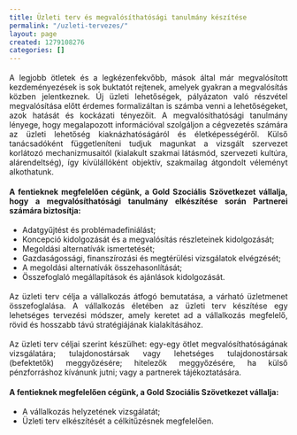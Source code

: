 ```yaml
---
title: Üzleti terv és megvalósíthatósági tanulmány készítése
permalink: "/uzleti-tervezes/"
layout: page
created: 1279108276
categories: []
---
```


<p style="margin-top: 0.19in; margin-bottom: 0.19in; text-align: justify;">A legjobb ötletek és a legkézenfekvőbb, mások által már megvalósított kezdeményezések is sok buktatót rejtenek, amelyek gyakran a megvalósítás közben jelentkeznek. Új üzleti lehetőségek, pályázaton való részvétel megvalósítása előtt érdemes formalizáltan is számba venni a lehetőségeket, azok hatását és kockázati tényezőit. A megvalósíthatósági tanulmány lényege, hogy megalapozott információval szolgáljon a cégvezetés számára az üzleti lehetőség kiaknázhatóságáról és életképességéről. Külső tanácsadóként függetleníteni tudjuk magunkat a vizsgált szervezet korlátozó mechanizmusaitól (kialakult szakmai látásmód, szervezeti kultúra, alárendeltség), így kívülállóként objektív, szakmailag átgondolt véleményt alkothatunk.</p> <p style="margin-top: 0.19in; margin-bottom: 0.19in; text-align: justify;"><strong>A fentieknek megfelelően cégünk, a Gold Szociális Szövetkezet vállalja, hogy a megvalósíthatósági tanulmány elkészítése során Partnerei számára biztosítja:</strong></p> <ul style="text-align: justify;"><li>Adatgyűjtést 	és problémadefiniálást;</li><li>Koncepció kidolgozását és a 	megvalósítás részleteinek kidolgozását;</li><li>Megoldási alternatívák 	ismertetését;</li><li>Gazdaságossági, finanszírozási 	és megtérülési vizsgálatok elvégzését;</li><li>A megoldási alternatívák 	összehasonlítását;</li><li> Összefoglaló megállapítások 	és ajánlások kidolgozását.</li></ul> <p style="margin-top: 0.19in; margin-bottom: 0.19in; text-align: justify;">Az üzleti terv célja a vállalkozás átfogó bemutatása, a várható üzletmenet összefoglalása. A vállalkozás életében az üzleti terv készítése egy lehetséges tervezési módszer, amely keretet ad a vállalkozás megfelelő, rövid és hosszabb távú stratégiájának kialakításához.</p> <p style="margin-top: 0.19in; margin-bottom: 0.19in; text-align: justify;">Az üzleti terv céljai szerint készülhet: egy-egy ötlet megvalósíthatóságának vizsgálatára; tulajdonostársak vagy lehetséges tulajdonostársak (befektetők) meggyőzésére; hitelezők meggyőzésére, ha külső pénzforráshoz kívánunk jutni; vagy a partnerek tájékoztatására.</p> <p style="margin-top: 0.19in; margin-bottom: 0.19in; text-align: justify;"><strong>A fentieknek megfelelően cégünk, a Gold Szociális Szövetkezet vállalja:</strong></p> <ul style="text-align: justify;"><li>A vállalkozás 	helyzetének vizsgálatát;</li><li> Üzleti terv elkészítését a 	célkitűzésnek megfelelően.</li></ul> <p style="margin-top: 0.19in; margin-bottom: 0.19in; text-align: justify;"><br><br></p>

